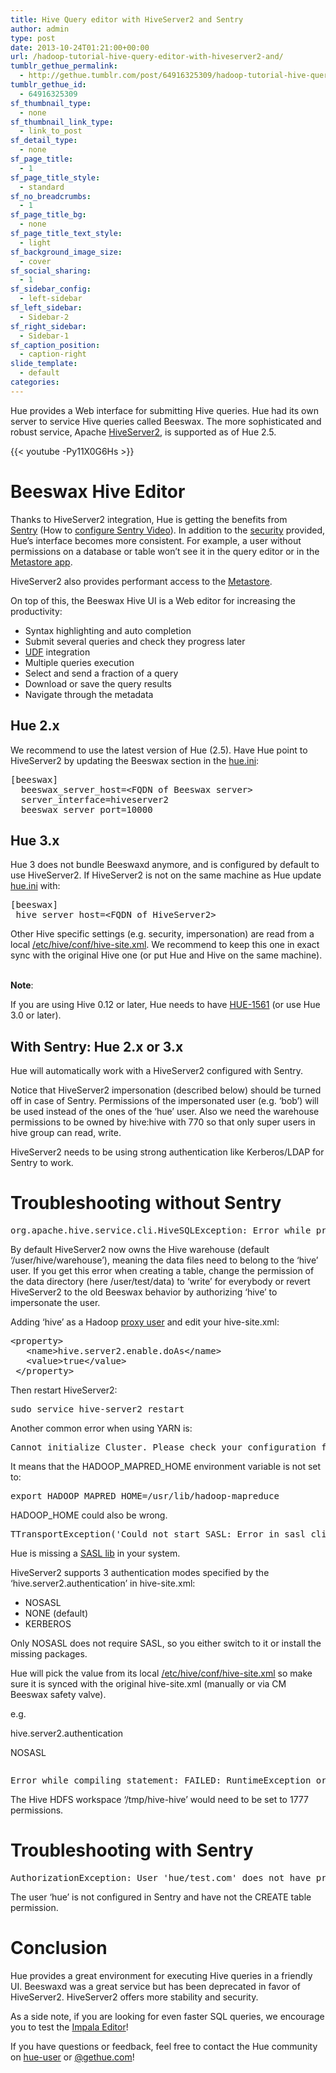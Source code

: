```yaml
---
title: Hive Query editor with HiveServer2 and Sentry
author: admin
type: post
date: 2013-10-24T01:21:00+00:00
url: /hadoop-tutorial-hive-query-editor-with-hiveserver2-and/
tumblr_gethue_permalink:
  - http://gethue.tumblr.com/post/64916325309/hadoop-tutorial-hive-query-editor-with-hiveserver2-and
tumblr_gethue_id:
  - 64916325309
sf_thumbnail_type:
  - none
sf_thumbnail_link_type:
  - link_to_post
sf_detail_type:
  - none
sf_page_title:
  - 1
sf_page_title_style:
  - standard
sf_no_breadcrumbs:
  - 1
sf_page_title_bg:
  - none
sf_page_title_text_style:
  - light
sf_background_image_size:
  - cover
sf_social_sharing:
  - 1
sf_sidebar_config:
  - left-sidebar
sf_left_sidebar:
  - Sidebar-2
sf_right_sidebar:
  - Sidebar-1
sf_caption_position:
  - caption-right
slide_template:
  - default
categories:
---
```


<p id="docs-internal-guid-2b663878-e805-7a5b-0d8e-b165706741fc">
  <span>Hue provides a Web interface for submitting Hive queries. Hue had its own server to service Hive queries called Beeswax. The more sophisticated and robust service, Apache </span><a href="http://blog.cloudera.com/blog/2013/07/how-hiveserver2-brings-security-and-concurrency-to-apache-hive/"><span>HiveServer2</span></a><span>, is supported as of Hue 2.5.</span>
</p>

{{< youtube -Py11X0G6Hs >}}

# <span>Beeswax Hive Editor</span>

Thanks to HiveServer2 integration, Hue is getting the benefits from [Sentry][1] (How to [configure Sentry Video][2]). In addition to the [<span>security</span>][3] provided, Hue’s interface becomes more consistent. For example, a user without permissions on a database or table won’t see it in the query editor or in the [<span>Metastore app</span>][4].

<span>HiveServer2 also provides performant access to the </span>[<span>Metastore</span>][4]<span>.</span>

<span>On top of this, the Beeswax Hive UI is a Web editor for increasing the productivity:</span>

- <span>Syntax highlighting and auto completion</span>
- <span>Submit several queries and check they progress later</span>
- [<span>UDF</span>][5] <span>integration</span>
- <span>Multiple queries execution</span>
- <span>Select and send a fraction of a query</span>
- <span>Download or save the query results</span>
- <span>Navigate through the metadata</span>

## <span>Hue 2.x</span>

<span>We recommend to use the latest version of Hue (2.5). Have Hue point to HiveServer2 by updating the Beeswax section in the </span>[<span>hue.ini</span>][6]<span>:</span>

<pre class="code">[beeswax]
  beeswax_server_host=&lt;FQDN of Beeswax server&gt;
  server_interface=hiveserver2
  beeswax_server_port=10000</pre>

## <span>Hue 3.x</span>

<span>Hue 3 does not bundle Beeswaxd anymore, and is configured by default to use HiveServer2. If HiveServer2 is not on the same machine as Hue update </span>[<span>hue.ini</span>][7] <span>with:</span>

<pre class="code">[beeswax]
 hive_server_host=&lt;FQDN of HiveServer2&gt;</pre>

<span>Other Hive specific settings (e.g. security, impersonation) are read from a local </span>[<span>/etc/hive/conf/hive-site.xml</span>][8]<span>. We recommend to keep this one in exact sync with the original Hive one (or put Hue and Hive on the same machine).</span>

<span><strong><br /> Note</strong>:</span>

If you are using Hive 0.12 or later, Hue needs to have [HUE-1561][9] (or use Hue 3.0 or later).

## With Sentry: Hue 2.x or 3.x

Hue will automatically work with a HiveServer2 configured with Sentry.

Notice that HiveServer2 impersonation (described below) should be turned off in case of Sentry. Permissions of the impersonated user (e.g. ‘bob’) will be used instead of the ones of the ‘hue’ user. Also we need the warehouse permissions to be owned by hive:hive with 770 so that only super users in hive group can read, write.

HiveServer2 needs to be using strong authentication like Kerberos/LDAP for Sentry to work.

# <span>Troubleshooting without Sentry</span>

<pre class="code">org.apache.hive.service.cli.HiveSQLException: Error while processing statement: FAILED: Execution Error, return code 1 from org.apache.hadoop.hive.ql.exec.DDLTask. MetaException(message:Got exception: org.apache.hadoop.security.AccessControlException Permission denied: user=hive, access=WRITE, inode="/user/test/data":test:supergroup:drwxr-xr-x</pre>

<span>By default HiveServer2 now owns the Hive warehouse (default ‘</span><span>/user/hive/warehouse</span><span>’), meaning the data files need to belong to the ‘hive’ user. If you get this error when creating a table, change the permission of the data directory (here </span><span>/user/test/data</span><span>) to ‘write’ for everybody or revert HiveServer2 to the old Beeswax behavior by authorizing ‘hive’ to impersonate the user. </span>

Adding ‘hive’ as a Hadoop [proxy user][10] and edit your hive-site.xml:

<pre class="code">&lt;property&gt;
   &lt;name&gt;hive.server2.enable.doAs&lt;/name&gt;
   &lt;value&gt;true&lt;/value&gt;
 &lt;/property&gt;</pre>

<span>Then restart HiveServer2:</span>

<pre class="code">sudo service hive-server2 restart</pre>

<span>Another common error when using YARN is:</span>

<pre class="code">Cannot initialize Cluster. Please check your configuration for mapreduce.framework.name and the correspond server addresses.</pre>

It means that the HADOOP_MAPRED_HOME environment variable is not set to:

<pre class="code">export HADOOP_MAPRED_HOME=/usr/lib/hadoop-mapreduce</pre>

<span>HADOOP_HOME could also be wrong.</span>

<pre class="code">TTransportException('Could not start SASL: Error in sasl_client_start (-4) SASL(-4): no mechanism available: No worthy mechs found',)</pre>

<span>Hue is missing a </span>[<span>SASL lib</span>][11] <span>in your system.</span>

<span>HiveServer2 supports 3 authentication modes specified by the ‘hive.server2.authentication’ in hive-site.xml:</span>

- <span>NOSASL</span>
- <span>NONE (default)</span>
- <span>KERBEROS</span>

Only NOSASL does not require SASL, so you either switch to it or install the missing packages.

Hue will pick the value from its local [/etc/hive/conf/hive-site.xml][12] so make sure it is synced with the original hive-site.xml (manually or via CM Beeswax safety valve).

e.g.

<property>

<name>hive.server2.authentication</name>

<value>NOSASL</value>

</property>

<pre class="code"></pre>

<pre class="code">Error while compiling statement: FAILED: RuntimeException org.apache.hadoop.security.AccessControlException: Permission denied: user=admin, access=WRITE, inode="/tmp/hive-hive":hive:hdfs:drwxr-xr-x at org.apache.hadoop.hdfs.server.namenode.FSPermissionChecker.check(FSPermissionChecker.java:234) at org.apache.hadoop.hdfs.server.namenode.FSPermissionChecker.check(FSPermissionChecker.java:214) at org.apache.hadoop.hdfs.server.namenode.FSPermissionChecker.checkPermission(FSPermissionChecker.java:158)</pre>

The Hive HDFS workspace ‘/tmp/hive-hive’ would need to be set to 1777 permissions.

# Troubleshooting with Sentry

<pre class="code">AuthorizationException: User 'hue/test.com' does not have privileges to execute 'CREATE' on: default.sample_08"</pre>

The user ‘hue’ is not configured in Sentry and have not the CREATE table permission.

# <span>Conclusion</span>

<span>Hue provides a great environment for executing Hive queries in a friendly UI. Beeswaxd was a great service but has been deprecated in favor of HiveServer2. HiveServer2 offers more stability and security. </span>

<span>As a side note, if you are looking for even faster SQL queries, we encourage you to test the </span>[<span>Impala Editor</span>][13]<span>!</span>

<span>If you have questions or feedback, feel free to contact the Hue community on </span>[<span>hue-user</span>][14] <span>or </span>[<span>@gethue.com</span>][15]<span>!</span>

[1]: http://cloudera.com/content/cloudera/en/campaign/introducing-sentry.html
[2]: https://blogs.apache.org/sentry/entry/getting_started
[3]: http://sentry.incubator.apache.org
[4]: http://gethue.tumblr.com/tagged/metastore
[5]: http://gethue.tumblr.com/post/58711590309/hadoop-tutorial-hive-udf-in-1-minute
[6]: https://github.com/cloudera/hue/blob/branch-2.5.1/desktop/conf.dist/hue.ini#L384
[7]: https://github.com/cloudera/hue/blob/master/desktop/conf.dist/hue.ini#L438
[8]: https://github.com/cloudera/hue/blob/master/desktop/conf.dist/hue.ini#L450
[9]: https://issues.cloudera.org/browse/HUE-1561
[10]: http://www.cloudera.com/content/cloudera-content/cloudera-docs/CDH4/latest/CDH4-Security-Guide/cdh4sg_topic_9_1.html?scroll=topic_9_1_3_unique_1__title_140_unique_1
[11]: https://github.com/cloudera/hue#development-prerequisites
[12]: https://github.com/cloudera/hue/blob/master/desktop/conf.dist/hue.ini#L471
[13]: http://gethue.tumblr.com/post/62452792255/fast-sql-with-the-impala-query-editor
[14]: http://groups.google.com/a/cloudera.org/group/hue-user
[15]: http://twitter.com/gethue
